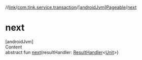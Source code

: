 //[link](../../index.md)/[com.tink.service.transaction](../index.md)/[[androidJvm]Pageable](index.md)/[next](next.md)



# next  
[androidJvm]  
Content  
abstract fun [next](next.md)(resultHandler: [ResultHandler](../../com.tink.service.handler/[android-jvm]-result-handler/index.md)<[Unit](https://kotlinlang.org/api/latest/jvm/stdlib/kotlin/-unit/index.html)>)  



